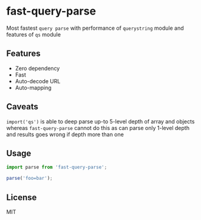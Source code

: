 # fast-query-parse

Most fastest `query parse` with performance of `querystring` module and features of `qs` module

## Features

- Zero dependency
- Fast
- Auto-decode URL
- Auto-mapping

## Caveats

`import('qs')` is able to deep parse up-to 5-level depth of array and objects whereas `fast-query-parse` cannot do this as can parse only 1-level depth and results goes wrong if depth more than one

## Usage

```js
import parse from 'fast-query-parse';

parse('foo=bar');
```

## License

MIT
